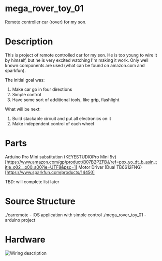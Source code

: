 # mega_rover_toy_01
Remote controller car (rover) for my son. 


Description
===========

This is project of remote controlled car for my son. He is too young to wire it by himself, but he is very excited watching I'm making it work. 
Only well known components are used (what can be found on amazon.com and sparkfun). 

The initial goal was: 
1. Make car go in four directions  
2. Simple control 
3. Have some sort of additional tools, like grip, flashlight

What will be next: 
1. Build stackable circuit and put all electronics on it
2. Make independent control of each wheel 


Parts
=============

Arduino Pro Mini substitution (KEYESTUDIOPro Mini 5v)[https://www.amazon.com/gp/product/B07B2PZFBJ/ref=ppx_yo_dt_b_asin_title_o02__o00_s00?ie=UTF8&psc=1]
Motor Driver (Dual TB6612FNG)[https://www.sparkfun.com/products/14450]

TBD: will complete list later


Source Structure
================

./carremote -	iOS application with simple control 
./mega_rover_toy_01 - arduino project



Hardware
==============


![Wiring description](mega_rover_toy_01/docs/IMG_1446.JPG?raw=true "Wiring")
